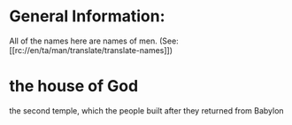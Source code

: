 # General Information:

All of the names here are names of men. (See: [[rc://en/ta/man/translate/translate-names]])

# the house of God

the second temple, which the people built after they returned from Babylon

